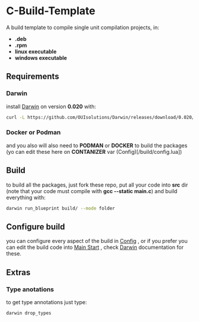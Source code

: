 # C-Build-Template
A build template to compile single unit compilation projects, in:
- **.deb**
- **.rpm**
- **linux executable**
- **windows executable**
## Requirements
### Darwin
install [Darwin](https://github.com/OUIsolutions/Darwin) on
version **0.020** with:
```bash
curl -L https://github.com/OUIsolutions/Darwin/releases/download/0.020/darwin.out -o darwin.out && sudo chmod +x darwin.out &&  sudo  mv darwin.out /usr/bin/darwin
```
### Docker or Podman
and you also will also need to **PODMAN** or **DOCKER**  to build the packages
(yo can edit these here on **CONTANIZER** var (Config)[/build/config.lua])

## Build
to build all the packages, just fork these repo,  put all your code into **src** dir
(note that your code must compile with **gcc --static main.c**) and build everything with:
```bash
darwin run_blueprint build/ --mode folder
```
## Configure build

you can configure every aspect of the build in [Config](/build/config.lua) , or if you prefer
you can edit the build code into [Main Start](/build/main.lua)  , check [Darwin](https://github.com/OUIsolutions/Darwin)
documentation for these.


## Extras
### Type anotations

to get type annotations just type:
```bash
darwin drop_types
```
